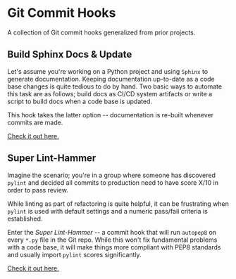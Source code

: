 # Git Commit Hooks

A collection of Git commit hooks generalized from prior projects.

## Build Sphinx Docs & Update

Let's assume you're working on a Python project and using `Sphinx` to generate
documentation. Keeping documentation up-to-date as a code base changes is quite
tedious to do by hand. Two basic ways to automate this task are as follows;
build docs as CI/CD system artifacts or write a script to build docs when a code
base is updated.

This hook takes the latter option -- documentation is re-built whenever commits
are made.

[Check it out here.](./build_docs/build_and_update_sphinx_docs.md)

## Super Lint-Hammer

Imagine the scenario; you're in a group where someone has discovered `pylint`
and decided all commits to production need to have score X/10 in order to pass review.

While linting as part of refactoring is quite helpful, it can be frustrating when
`pylint` is used with default settings and a numeric pass/fail criteria is established.

Enter the _Super Lint-Hammer_ -- a commit hook that will run `autopep8` on every
`*.py` file in the Git repo. While this won't fix fundamental problems with a code base,
it will make things more compliant with PEP8 standards and usually import `pylint` scores
significantly.

[Check it out here.](./build_docs/lint_hammer.md)
